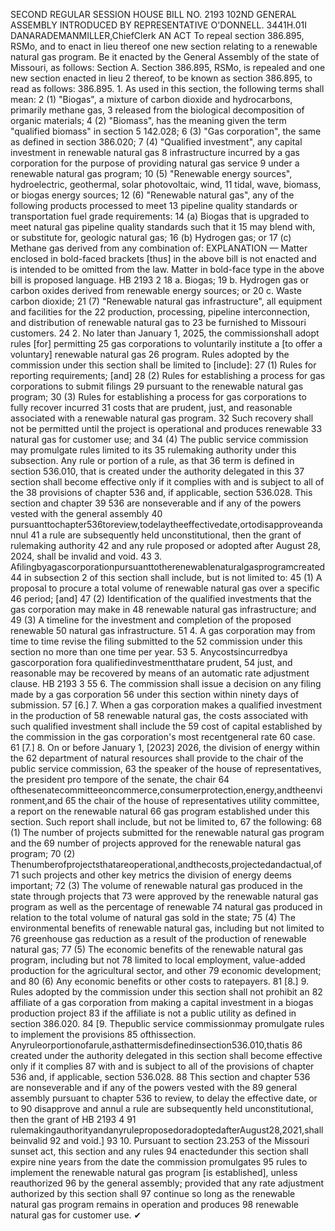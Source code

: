 SECOND REGULAR SESSION
HOUSE BILL NO. 2193
102ND GENERAL ASSEMBLY
INTRODUCED BY REPRESENTATIVE O'DONNELL.
3441H.01I DANARADEMANMILLER,ChiefClerk
AN ACT
To repeal section 386.895, RSMo, and to enact in lieu thereof one new section relating to a
renewable natural gas program.
Be it enacted by the General Assembly of the state of Missouri, as follows:
Section A. Section 386.895, RSMo, is repealed and one new section enacted in lieu
2 thereof, to be known as section 386.895, to read as follows:
386.895. 1. As used in this section, the following terms shall mean:
2 (1) "Biogas", a mixture of carbon dioxide and hydrocarbons, primarily methane gas,
3 released from the biological decomposition of organic materials;
4 (2) "Biomass", has the meaning given the term "qualified biomass" in section
5 142.028;
6 (3) "Gas corporation", the same as defined in section 386.020;
7 (4) "Qualified investment", any capital investment in renewable natural gas
8 infrastructure incurred by a gas corporation for the purpose of providing natural gas service
9 under a renewable natural gas program;
10 (5) "Renewable energy sources", hydroelectric, geothermal, solar photovoltaic, wind,
11 tidal, wave, biomass, or biogas energy sources;
12 (6) "Renewable natural gas", any of the following products processed to meet
13 pipeline quality standards or transportation fuel grade requirements:
14 (a) Biogas that is upgraded to meet natural gas pipeline quality standards such that it
15 may blend with, or substitute for, geologic natural gas;
16 (b) Hydrogen gas; or
17 (c) Methane gas derived from any combination of:
EXPLANATION — Matter enclosed in bold-faced brackets [thus] in the above bill is not enacted and is
intended to be omitted from the law. Matter in bold-face type in the above bill is proposed language.
HB 2193 2
18 a. Biogas;
19 b. Hydrogen gas or carbon oxides derived from renewable energy sources; or
20 c. Waste carbon dioxide;
21 (7) "Renewable natural gas infrastructure", all equipment and facilities for the
22 production, processing, pipeline interconnection, and distribution of renewable natural gas to
23 be furnished to Missouri customers.
24 2. No later than January 1, 2025, the commissionshall adopt rules [for] permitting
25 gas corporations to voluntarily institute a [to offer a voluntary] renewable natural gas
26 program. Rules adopted by the commission under this section shall be limited to [include]:
27 (1) Rules for reporting requirements; [and]
28 (2) Rules for establishing a process for gas corporations to submit filings
29 pursuant to the renewable natural gas program;
30 (3) Rules for establishing a process for gas corporations to fully recover incurred
31 costs that are prudent, just, and reasonable associated with a renewable natural gas program.
32 Such recovery shall not be permitted until the project is operational and produces renewable
33 natural gas for customer use; and
34 (4) The public service commission may promulgate rules limited to its
35 rulemaking authority under this subsection. Any rule or portion of a rule, as that
36 term is defined in section 536.010, that is created under the authority delegated in this
37 section shall become effective only if it complies with and is subject to all of the
38 provisions of chapter 536 and, if applicable, section 536.028. This section and chapter
39 536 are nonseverable and if any of the powers vested with the general assembly
40 pursuanttochapter536toreview,todelaytheeffectivedate,ortodisapproveandannul
41 a rule are subsequently held unconstitutional, then the grant of rulemaking authority
42 and any rule proposed or adopted after August 28, 2024, shall be invalid and void.
43 3. Afilingbyagascorporationpursuanttotherenewablenaturalgasprogramcreated
44 in subsection 2 of this section shall include, but is not limited to:
45 (1) A proposal to procure a total volume of renewable natural gas over a specific
46 period; [and]
47 (2) Identification of the qualified investments that the gas corporation may make in
48 renewable natural gas infrastructure; and
49 (3) A timeline for the investment and completion of the proposed renewable
50 natural gas infrastructure.
51 4. A gas corporation may from time to time revise the filing submitted to the
52 commission under this section no more than one time per year.
53 5. Anycostsincurredbya gascorporation fora qualifiedinvestmentthatare prudent,
54 just, and reasonable may be recovered by means of an automatic rate adjustment clause.
HB 2193 3
55 6. The commission shall issue a decision on any filing made by a gas corporation
56 under this section within ninety days of submission.
57 [6.] 7. When a gas corporation makes a qualified investment in the production of
58 renewable natural gas, the costs associated with such qualified investment shall include the
59 cost of capital established by the commission in the gas corporation's most recentgeneral rate
60 case.
61 [7.] 8. On or before January 1, [2023] 2026, the division of energy within the
62 department of natural resources shall provide to the chair of the public service commission,
63 the speaker of the house of representatives, the president pro tempore of the senate, the chair
64 ofthesenatecommitteeoncommerce,consumerprotection,energy,andtheenvironment,and
65 the chair of the house of representatives utility committee, a report on the renewable natural
66 gas program established under this section. Such report shall include, but not be limited to,
67 the following:
68 (1) The number of projects submitted for the renewable natural gas program and the
69 number of projects approved for the renewable natural gas program;
70 (2) Thenumberofprojectsthatareoperational,andthecosts,projectedandactual,of
71 such projects and other key metrics the division of energy deems important;
72 (3) The volume of renewable natural gas produced in the state through projects that
73 were approved by the renewable natural gas program as well as the percentage of renewable
74 natural gas produced in relation to the total volume of natural gas sold in the state;
75 (4) The environmental benefits of renewable natural gas, including but not limited to
76 greenhouse gas reduction as a result of the production of renewable natural gas;
77 (5) The economic benefits of the renewable natural gas program, including but not
78 limited to local employment, value-added production for the agricultural sector, and other
79 economic development; and
80 (6) Any economic benefits or other costs to ratepayers.
81 [8.] 9. Rules adopted by the commission under this section shall not prohibit an
82 affiliate of a gas corporation from making a capital investment in a biogas production project
83 if the affiliate is not a public utility as defined in section 386.020.
84 [9. Thepublic service commissionmay promulgate rules to implement the provisions
85 ofthissection. Anyruleorportionofarule,asthattermisdefinedinsection536.010,thatis
86 created under the authority delegated in this section shall become effective only if it complies
87 with and is subject to all of the provisions of chapter 536 and, if applicable, section 536.028.
88 This section and chapter 536 are nonseverable and if any of the powers vested with the
89 general assembly pursuant to chapter 536 to review, to delay the effective date, or to
90 disapprove and annul a rule are subsequently held unconstitutional, then the grant of
HB 2193 4
91 rulemakingauthorityandanyruleproposedoradoptedafterAugust28,2021,shallbeinvalid
92 and void.]
93 10. Pursuant to section 23.253 of the Missouri sunset act, this section and any rules
94 enactedunder this section shall expire nine years from the date the commission promulgates
95 rules to implement the renewable natural gas program [is established], unless reauthorized
96 by the general assembly; provided that any rate adjustment authorized by this section shall
97 continue so long as the renewable natural gas program remains in operation and produces
98 renewable natural gas for customer use.
✔